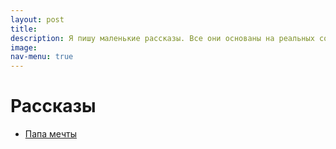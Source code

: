 ```yaml
---
layout: post
title: 
description: Я пишу маленькие рассказы. Все они основаны на реальных событиях.
image:
nav-menu: true
---
```


# Рассказы

* [Папа мечты](papa-mechty.md)
